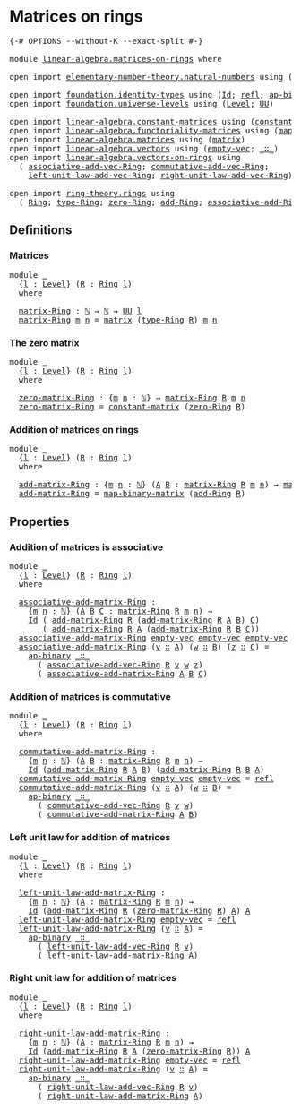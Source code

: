 # Matrices on rings

<pre class="Agda"><a id="30" class="Symbol">{-#</a> <a id="34" class="Keyword">OPTIONS</a> <a id="42" class="Pragma">--without-K</a> <a id="54" class="Pragma">--exact-split</a> <a id="68" class="Symbol">#-}</a>

<a id="73" class="Keyword">module</a> <a id="80" href="linear-algebra.matrices-on-rings.html" class="Module">linear-algebra.matrices-on-rings</a> <a id="113" class="Keyword">where</a>

<a id="120" class="Keyword">open</a> <a id="125" class="Keyword">import</a> <a id="132" href="elementary-number-theory.natural-numbers.html" class="Module">elementary-number-theory.natural-numbers</a> <a id="173" class="Keyword">using</a> <a id="179" class="Symbol">(</a><a id="180" href="elementary-number-theory.natural-numbers.html#1444" class="Datatype">ℕ</a><a id="181" class="Symbol">)</a>

<a id="184" class="Keyword">open</a> <a id="189" class="Keyword">import</a> <a id="196" href="foundation.identity-types.html" class="Module">foundation.identity-types</a> <a id="222" class="Keyword">using</a> <a id="228" class="Symbol">(</a><a id="229" href="foundation-core.identity-types.html#641" class="Datatype">Id</a><a id="231" class="Symbol">;</a> <a id="233" href="foundation-core.identity-types.html#694" class="InductiveConstructor">refl</a><a id="237" class="Symbol">;</a> <a id="239" href="foundation-core.identity-types.html#6352" class="Function">ap-binary</a><a id="248" class="Symbol">)</a>
<a id="250" class="Keyword">open</a> <a id="255" class="Keyword">import</a> <a id="262" href="foundation.universe-levels.html" class="Module">foundation.universe-levels</a> <a id="289" class="Keyword">using</a> <a id="295" class="Symbol">(</a><a id="296" href="Agda.Primitive.html#597" class="Postulate">Level</a><a id="301" class="Symbol">;</a> <a id="303" href="foundation-core.universe-levels.html#222" class="Primitive">UU</a><a id="305" class="Symbol">)</a>

<a id="308" class="Keyword">open</a> <a id="313" class="Keyword">import</a> <a id="320" href="linear-algebra.constant-matrices.html" class="Module">linear-algebra.constant-matrices</a> <a id="353" class="Keyword">using</a> <a id="359" class="Symbol">(</a><a id="360" href="linear-algebra.constant-matrices.html#463" class="Function">constant-matrix</a><a id="375" class="Symbol">)</a>
<a id="377" class="Keyword">open</a> <a id="382" class="Keyword">import</a> <a id="389" href="linear-algebra.functoriality-matrices.html" class="Module">linear-algebra.functoriality-matrices</a> <a id="427" class="Keyword">using</a> <a id="433" class="Symbol">(</a><a id="434" href="linear-algebra.functoriality-matrices.html#778" class="Function">map-binary-matrix</a><a id="451" class="Symbol">)</a>
<a id="453" class="Keyword">open</a> <a id="458" class="Keyword">import</a> <a id="465" href="linear-algebra.matrices.html" class="Module">linear-algebra.matrices</a> <a id="489" class="Keyword">using</a> <a id="495" class="Symbol">(</a><a id="496" href="linear-algebra.matrices.html#839" class="Function">matrix</a><a id="502" class="Symbol">)</a>
<a id="504" class="Keyword">open</a> <a id="509" class="Keyword">import</a> <a id="516" href="linear-algebra.vectors.html" class="Module">linear-algebra.vectors</a> <a id="539" class="Keyword">using</a> <a id="545" class="Symbol">(</a><a id="546" href="linear-algebra.vectors.html#518" class="InductiveConstructor">empty-vec</a><a id="555" class="Symbol">;</a> <a id="557" href="linear-algebra.vectors.html#545" class="InductiveConstructor Operator">_∷_</a><a id="560" class="Symbol">)</a>
<a id="562" class="Keyword">open</a> <a id="567" class="Keyword">import</a> <a id="574" href="linear-algebra.vectors-on-rings.html" class="Module">linear-algebra.vectors-on-rings</a> <a id="606" class="Keyword">using</a>
  <a id="614" class="Symbol">(</a> <a id="616" href="linear-algebra.vectors-on-rings.html#2499" class="Function">associative-add-vec-Ring</a><a id="640" class="Symbol">;</a> <a id="642" href="linear-algebra.vectors-on-rings.html#2882" class="Function">commutative-add-vec-Ring</a><a id="666" class="Symbol">;</a>
    <a id="672" href="linear-algebra.vectors-on-rings.html#1930" class="Function">left-unit-law-add-vec-Ring</a><a id="698" class="Symbol">;</a> <a id="700" href="linear-algebra.vectors-on-rings.html#2212" class="Function">right-unit-law-add-vec-Ring</a><a id="727" class="Symbol">)</a>

<a id="730" class="Keyword">open</a> <a id="735" class="Keyword">import</a> <a id="742" href="ring-theory.rings.html" class="Module">ring-theory.rings</a> <a id="760" class="Keyword">using</a>
  <a id="768" class="Symbol">(</a> <a id="770" href="ring-theory.rings.html#2458" class="Function">Ring</a><a id="774" class="Symbol">;</a> <a id="776" href="ring-theory.rings.html#2715" class="Function">type-Ring</a><a id="785" class="Symbol">;</a> <a id="787" href="ring-theory.rings.html#5094" class="Function">zero-Ring</a><a id="796" class="Symbol">;</a> <a id="798" href="ring-theory.rings.html#3060" class="Function">add-Ring</a><a id="806" class="Symbol">;</a> <a id="808" href="ring-theory.rings.html#3381" class="Function">associative-add-Ring</a><a id="828" class="Symbol">)</a>
</pre>
## Definitions

### Matrices

<pre class="Agda"><a id="873" class="Keyword">module</a> <a id="880" href="linear-algebra.matrices-on-rings.html#880" class="Module">_</a>
  <a id="884" class="Symbol">{</a><a id="885" href="linear-algebra.matrices-on-rings.html#885" class="Bound">l</a> <a id="887" class="Symbol">:</a> <a id="889" href="Agda.Primitive.html#597" class="Postulate">Level</a><a id="894" class="Symbol">}</a> <a id="896" class="Symbol">(</a><a id="897" href="linear-algebra.matrices-on-rings.html#897" class="Bound">R</a> <a id="899" class="Symbol">:</a> <a id="901" href="ring-theory.rings.html#2458" class="Function">Ring</a> <a id="906" href="linear-algebra.matrices-on-rings.html#885" class="Bound">l</a><a id="907" class="Symbol">)</a>
  <a id="911" class="Keyword">where</a>
  
  <a id="922" href="linear-algebra.matrices-on-rings.html#922" class="Function">matrix-Ring</a> <a id="934" class="Symbol">:</a> <a id="936" href="elementary-number-theory.natural-numbers.html#1444" class="Datatype">ℕ</a> <a id="938" class="Symbol">→</a> <a id="940" href="elementary-number-theory.natural-numbers.html#1444" class="Datatype">ℕ</a> <a id="942" class="Symbol">→</a> <a id="944" href="foundation-core.universe-levels.html#222" class="Primitive">UU</a> <a id="947" href="linear-algebra.matrices-on-rings.html#885" class="Bound">l</a>
  <a id="951" href="linear-algebra.matrices-on-rings.html#922" class="Function">matrix-Ring</a> <a id="963" href="linear-algebra.matrices-on-rings.html#963" class="Bound">m</a> <a id="965" href="linear-algebra.matrices-on-rings.html#965" class="Bound">n</a> <a id="967" class="Symbol">=</a> <a id="969" href="linear-algebra.matrices.html#839" class="Function">matrix</a> <a id="976" class="Symbol">(</a><a id="977" href="ring-theory.rings.html#2715" class="Function">type-Ring</a> <a id="987" href="linear-algebra.matrices-on-rings.html#897" class="Bound">R</a><a id="988" class="Symbol">)</a> <a id="990" href="linear-algebra.matrices-on-rings.html#963" class="Bound">m</a> <a id="992" href="linear-algebra.matrices-on-rings.html#965" class="Bound">n</a>
</pre>
### The zero matrix

<pre class="Agda"><a id="1028" class="Keyword">module</a> <a id="1035" href="linear-algebra.matrices-on-rings.html#1035" class="Module">_</a>
  <a id="1039" class="Symbol">{</a><a id="1040" href="linear-algebra.matrices-on-rings.html#1040" class="Bound">l</a> <a id="1042" class="Symbol">:</a> <a id="1044" href="Agda.Primitive.html#597" class="Postulate">Level</a><a id="1049" class="Symbol">}</a> <a id="1051" class="Symbol">(</a><a id="1052" href="linear-algebra.matrices-on-rings.html#1052" class="Bound">R</a> <a id="1054" class="Symbol">:</a> <a id="1056" href="ring-theory.rings.html#2458" class="Function">Ring</a> <a id="1061" href="linear-algebra.matrices-on-rings.html#1040" class="Bound">l</a><a id="1062" class="Symbol">)</a>
  <a id="1066" class="Keyword">where</a>

  <a id="1075" href="linear-algebra.matrices-on-rings.html#1075" class="Function">zero-matrix-Ring</a> <a id="1092" class="Symbol">:</a> <a id="1094" class="Symbol">{</a><a id="1095" href="linear-algebra.matrices-on-rings.html#1095" class="Bound">m</a> <a id="1097" href="linear-algebra.matrices-on-rings.html#1097" class="Bound">n</a> <a id="1099" class="Symbol">:</a> <a id="1101" href="elementary-number-theory.natural-numbers.html#1444" class="Datatype">ℕ</a><a id="1102" class="Symbol">}</a> <a id="1104" class="Symbol">→</a> <a id="1106" href="linear-algebra.matrices-on-rings.html#922" class="Function">matrix-Ring</a> <a id="1118" href="linear-algebra.matrices-on-rings.html#1052" class="Bound">R</a> <a id="1120" href="linear-algebra.matrices-on-rings.html#1095" class="Bound">m</a> <a id="1122" href="linear-algebra.matrices-on-rings.html#1097" class="Bound">n</a>
  <a id="1126" href="linear-algebra.matrices-on-rings.html#1075" class="Function">zero-matrix-Ring</a> <a id="1143" class="Symbol">=</a> <a id="1145" href="linear-algebra.constant-matrices.html#463" class="Function">constant-matrix</a> <a id="1161" class="Symbol">(</a><a id="1162" href="ring-theory.rings.html#5094" class="Function">zero-Ring</a> <a id="1172" href="linear-algebra.matrices-on-rings.html#1052" class="Bound">R</a><a id="1173" class="Symbol">)</a>
</pre>
### Addition of matrices on rings

<pre class="Agda"><a id="1223" class="Keyword">module</a> <a id="1230" href="linear-algebra.matrices-on-rings.html#1230" class="Module">_</a>
  <a id="1234" class="Symbol">{</a><a id="1235" href="linear-algebra.matrices-on-rings.html#1235" class="Bound">l</a> <a id="1237" class="Symbol">:</a> <a id="1239" href="Agda.Primitive.html#597" class="Postulate">Level</a><a id="1244" class="Symbol">}</a> <a id="1246" class="Symbol">(</a><a id="1247" href="linear-algebra.matrices-on-rings.html#1247" class="Bound">R</a> <a id="1249" class="Symbol">:</a> <a id="1251" href="ring-theory.rings.html#2458" class="Function">Ring</a> <a id="1256" href="linear-algebra.matrices-on-rings.html#1235" class="Bound">l</a><a id="1257" class="Symbol">)</a>
  <a id="1261" class="Keyword">where</a>

  <a id="1270" href="linear-algebra.matrices-on-rings.html#1270" class="Function">add-matrix-Ring</a> <a id="1286" class="Symbol">:</a> <a id="1288" class="Symbol">{</a><a id="1289" href="linear-algebra.matrices-on-rings.html#1289" class="Bound">m</a> <a id="1291" href="linear-algebra.matrices-on-rings.html#1291" class="Bound">n</a> <a id="1293" class="Symbol">:</a> <a id="1295" href="elementary-number-theory.natural-numbers.html#1444" class="Datatype">ℕ</a><a id="1296" class="Symbol">}</a> <a id="1298" class="Symbol">(</a><a id="1299" href="linear-algebra.matrices-on-rings.html#1299" class="Bound">A</a> <a id="1301" href="linear-algebra.matrices-on-rings.html#1301" class="Bound">B</a> <a id="1303" class="Symbol">:</a> <a id="1305" href="linear-algebra.matrices-on-rings.html#922" class="Function">matrix-Ring</a> <a id="1317" href="linear-algebra.matrices-on-rings.html#1247" class="Bound">R</a> <a id="1319" href="linear-algebra.matrices-on-rings.html#1289" class="Bound">m</a> <a id="1321" href="linear-algebra.matrices-on-rings.html#1291" class="Bound">n</a><a id="1322" class="Symbol">)</a> <a id="1324" class="Symbol">→</a> <a id="1326" href="linear-algebra.matrices-on-rings.html#922" class="Function">matrix-Ring</a> <a id="1338" href="linear-algebra.matrices-on-rings.html#1247" class="Bound">R</a> <a id="1340" href="linear-algebra.matrices-on-rings.html#1289" class="Bound">m</a> <a id="1342" href="linear-algebra.matrices-on-rings.html#1291" class="Bound">n</a>
  <a id="1346" href="linear-algebra.matrices-on-rings.html#1270" class="Function">add-matrix-Ring</a> <a id="1362" class="Symbol">=</a> <a id="1364" href="linear-algebra.functoriality-matrices.html#778" class="Function">map-binary-matrix</a> <a id="1382" class="Symbol">(</a><a id="1383" href="ring-theory.rings.html#3060" class="Function">add-Ring</a> <a id="1392" href="linear-algebra.matrices-on-rings.html#1247" class="Bound">R</a><a id="1393" class="Symbol">)</a>
</pre>
## Properties

### Addition of matrices is associative

<pre class="Agda"><a id="1464" class="Keyword">module</a> <a id="1471" href="linear-algebra.matrices-on-rings.html#1471" class="Module">_</a>
  <a id="1475" class="Symbol">{</a><a id="1476" href="linear-algebra.matrices-on-rings.html#1476" class="Bound">l</a> <a id="1478" class="Symbol">:</a> <a id="1480" href="Agda.Primitive.html#597" class="Postulate">Level</a><a id="1485" class="Symbol">}</a> <a id="1487" class="Symbol">(</a><a id="1488" href="linear-algebra.matrices-on-rings.html#1488" class="Bound">R</a> <a id="1490" class="Symbol">:</a> <a id="1492" href="ring-theory.rings.html#2458" class="Function">Ring</a> <a id="1497" href="linear-algebra.matrices-on-rings.html#1476" class="Bound">l</a><a id="1498" class="Symbol">)</a>
  <a id="1502" class="Keyword">where</a>

  <a id="1511" href="linear-algebra.matrices-on-rings.html#1511" class="Function">associative-add-matrix-Ring</a> <a id="1539" class="Symbol">:</a>
    <a id="1545" class="Symbol">{</a><a id="1546" href="linear-algebra.matrices-on-rings.html#1546" class="Bound">m</a> <a id="1548" href="linear-algebra.matrices-on-rings.html#1548" class="Bound">n</a> <a id="1550" class="Symbol">:</a> <a id="1552" href="elementary-number-theory.natural-numbers.html#1444" class="Datatype">ℕ</a><a id="1553" class="Symbol">}</a> <a id="1555" class="Symbol">(</a><a id="1556" href="linear-algebra.matrices-on-rings.html#1556" class="Bound">A</a> <a id="1558" href="linear-algebra.matrices-on-rings.html#1558" class="Bound">B</a> <a id="1560" href="linear-algebra.matrices-on-rings.html#1560" class="Bound">C</a> <a id="1562" class="Symbol">:</a> <a id="1564" href="linear-algebra.matrices-on-rings.html#922" class="Function">matrix-Ring</a> <a id="1576" href="linear-algebra.matrices-on-rings.html#1488" class="Bound">R</a> <a id="1578" href="linear-algebra.matrices-on-rings.html#1546" class="Bound">m</a> <a id="1580" href="linear-algebra.matrices-on-rings.html#1548" class="Bound">n</a><a id="1581" class="Symbol">)</a> <a id="1583" class="Symbol">→</a>
    <a id="1589" href="foundation-core.identity-types.html#641" class="Datatype">Id</a> <a id="1592" class="Symbol">(</a> <a id="1594" href="linear-algebra.matrices-on-rings.html#1270" class="Function">add-matrix-Ring</a> <a id="1610" href="linear-algebra.matrices-on-rings.html#1488" class="Bound">R</a> <a id="1612" class="Symbol">(</a><a id="1613" href="linear-algebra.matrices-on-rings.html#1270" class="Function">add-matrix-Ring</a> <a id="1629" href="linear-algebra.matrices-on-rings.html#1488" class="Bound">R</a> <a id="1631" href="linear-algebra.matrices-on-rings.html#1556" class="Bound">A</a> <a id="1633" href="linear-algebra.matrices-on-rings.html#1558" class="Bound">B</a><a id="1634" class="Symbol">)</a> <a id="1636" href="linear-algebra.matrices-on-rings.html#1560" class="Bound">C</a><a id="1637" class="Symbol">)</a>
       <a id="1646" class="Symbol">(</a> <a id="1648" href="linear-algebra.matrices-on-rings.html#1270" class="Function">add-matrix-Ring</a> <a id="1664" href="linear-algebra.matrices-on-rings.html#1488" class="Bound">R</a> <a id="1666" href="linear-algebra.matrices-on-rings.html#1556" class="Bound">A</a> <a id="1668" class="Symbol">(</a><a id="1669" href="linear-algebra.matrices-on-rings.html#1270" class="Function">add-matrix-Ring</a> <a id="1685" href="linear-algebra.matrices-on-rings.html#1488" class="Bound">R</a> <a id="1687" href="linear-algebra.matrices-on-rings.html#1558" class="Bound">B</a> <a id="1689" href="linear-algebra.matrices-on-rings.html#1560" class="Bound">C</a><a id="1690" class="Symbol">))</a>
  <a id="1695" href="linear-algebra.matrices-on-rings.html#1511" class="Function">associative-add-matrix-Ring</a> <a id="1723" href="linear-algebra.vectors.html#518" class="InductiveConstructor">empty-vec</a> <a id="1733" href="linear-algebra.vectors.html#518" class="InductiveConstructor">empty-vec</a> <a id="1743" href="linear-algebra.vectors.html#518" class="InductiveConstructor">empty-vec</a> <a id="1753" class="Symbol">=</a> <a id="1755" href="foundation-core.identity-types.html#694" class="InductiveConstructor">refl</a>
  <a id="1762" href="linear-algebra.matrices-on-rings.html#1511" class="Function">associative-add-matrix-Ring</a> <a id="1790" class="Symbol">(</a><a id="1791" href="linear-algebra.matrices-on-rings.html#1791" class="Bound">v</a> <a id="1793" href="linear-algebra.vectors.html#545" class="InductiveConstructor Operator">∷</a> <a id="1795" href="linear-algebra.matrices-on-rings.html#1795" class="Bound">A</a><a id="1796" class="Symbol">)</a> <a id="1798" class="Symbol">(</a><a id="1799" href="linear-algebra.matrices-on-rings.html#1799" class="Bound">w</a> <a id="1801" href="linear-algebra.vectors.html#545" class="InductiveConstructor Operator">∷</a> <a id="1803" href="linear-algebra.matrices-on-rings.html#1803" class="Bound">B</a><a id="1804" class="Symbol">)</a> <a id="1806" class="Symbol">(</a><a id="1807" href="linear-algebra.matrices-on-rings.html#1807" class="Bound">z</a> <a id="1809" href="linear-algebra.vectors.html#545" class="InductiveConstructor Operator">∷</a> <a id="1811" href="linear-algebra.matrices-on-rings.html#1811" class="Bound">C</a><a id="1812" class="Symbol">)</a> <a id="1814" class="Symbol">=</a>
    <a id="1820" href="foundation-core.identity-types.html#6352" class="Function">ap-binary</a> <a id="1830" href="linear-algebra.vectors.html#545" class="InductiveConstructor Operator">_∷_</a>
      <a id="1840" class="Symbol">(</a> <a id="1842" href="linear-algebra.vectors-on-rings.html#2499" class="Function">associative-add-vec-Ring</a> <a id="1867" href="linear-algebra.matrices-on-rings.html#1488" class="Bound">R</a> <a id="1869" href="linear-algebra.matrices-on-rings.html#1791" class="Bound">v</a> <a id="1871" href="linear-algebra.matrices-on-rings.html#1799" class="Bound">w</a> <a id="1873" href="linear-algebra.matrices-on-rings.html#1807" class="Bound">z</a><a id="1874" class="Symbol">)</a>
      <a id="1882" class="Symbol">(</a> <a id="1884" href="linear-algebra.matrices-on-rings.html#1511" class="Function">associative-add-matrix-Ring</a> <a id="1912" href="linear-algebra.matrices-on-rings.html#1795" class="Bound">A</a> <a id="1914" href="linear-algebra.matrices-on-rings.html#1803" class="Bound">B</a> <a id="1916" href="linear-algebra.matrices-on-rings.html#1811" class="Bound">C</a><a id="1917" class="Symbol">)</a>
</pre>
### Addition of matrices is commutative

<pre class="Agda"><a id="1973" class="Keyword">module</a> <a id="1980" href="linear-algebra.matrices-on-rings.html#1980" class="Module">_</a>
  <a id="1984" class="Symbol">{</a><a id="1985" href="linear-algebra.matrices-on-rings.html#1985" class="Bound">l</a> <a id="1987" class="Symbol">:</a> <a id="1989" href="Agda.Primitive.html#597" class="Postulate">Level</a><a id="1994" class="Symbol">}</a> <a id="1996" class="Symbol">(</a><a id="1997" href="linear-algebra.matrices-on-rings.html#1997" class="Bound">R</a> <a id="1999" class="Symbol">:</a> <a id="2001" href="ring-theory.rings.html#2458" class="Function">Ring</a> <a id="2006" href="linear-algebra.matrices-on-rings.html#1985" class="Bound">l</a><a id="2007" class="Symbol">)</a>
  <a id="2011" class="Keyword">where</a>

  <a id="2020" href="linear-algebra.matrices-on-rings.html#2020" class="Function">commutative-add-matrix-Ring</a> <a id="2048" class="Symbol">:</a>
    <a id="2054" class="Symbol">{</a><a id="2055" href="linear-algebra.matrices-on-rings.html#2055" class="Bound">m</a> <a id="2057" href="linear-algebra.matrices-on-rings.html#2057" class="Bound">n</a> <a id="2059" class="Symbol">:</a> <a id="2061" href="elementary-number-theory.natural-numbers.html#1444" class="Datatype">ℕ</a><a id="2062" class="Symbol">}</a> <a id="2064" class="Symbol">(</a><a id="2065" href="linear-algebra.matrices-on-rings.html#2065" class="Bound">A</a> <a id="2067" href="linear-algebra.matrices-on-rings.html#2067" class="Bound">B</a> <a id="2069" class="Symbol">:</a> <a id="2071" href="linear-algebra.matrices-on-rings.html#922" class="Function">matrix-Ring</a> <a id="2083" href="linear-algebra.matrices-on-rings.html#1997" class="Bound">R</a> <a id="2085" href="linear-algebra.matrices-on-rings.html#2055" class="Bound">m</a> <a id="2087" href="linear-algebra.matrices-on-rings.html#2057" class="Bound">n</a><a id="2088" class="Symbol">)</a> <a id="2090" class="Symbol">→</a>
    <a id="2096" href="foundation-core.identity-types.html#641" class="Datatype">Id</a> <a id="2099" class="Symbol">(</a><a id="2100" href="linear-algebra.matrices-on-rings.html#1270" class="Function">add-matrix-Ring</a> <a id="2116" href="linear-algebra.matrices-on-rings.html#1997" class="Bound">R</a> <a id="2118" href="linear-algebra.matrices-on-rings.html#2065" class="Bound">A</a> <a id="2120" href="linear-algebra.matrices-on-rings.html#2067" class="Bound">B</a><a id="2121" class="Symbol">)</a> <a id="2123" class="Symbol">(</a><a id="2124" href="linear-algebra.matrices-on-rings.html#1270" class="Function">add-matrix-Ring</a> <a id="2140" href="linear-algebra.matrices-on-rings.html#1997" class="Bound">R</a> <a id="2142" href="linear-algebra.matrices-on-rings.html#2067" class="Bound">B</a> <a id="2144" href="linear-algebra.matrices-on-rings.html#2065" class="Bound">A</a><a id="2145" class="Symbol">)</a>
  <a id="2149" href="linear-algebra.matrices-on-rings.html#2020" class="Function">commutative-add-matrix-Ring</a> <a id="2177" href="linear-algebra.vectors.html#518" class="InductiveConstructor">empty-vec</a> <a id="2187" href="linear-algebra.vectors.html#518" class="InductiveConstructor">empty-vec</a> <a id="2197" class="Symbol">=</a> <a id="2199" href="foundation-core.identity-types.html#694" class="InductiveConstructor">refl</a>
  <a id="2206" href="linear-algebra.matrices-on-rings.html#2020" class="Function">commutative-add-matrix-Ring</a> <a id="2234" class="Symbol">(</a><a id="2235" href="linear-algebra.matrices-on-rings.html#2235" class="Bound">v</a> <a id="2237" href="linear-algebra.vectors.html#545" class="InductiveConstructor Operator">∷</a> <a id="2239" href="linear-algebra.matrices-on-rings.html#2239" class="Bound">A</a><a id="2240" class="Symbol">)</a> <a id="2242" class="Symbol">(</a><a id="2243" href="linear-algebra.matrices-on-rings.html#2243" class="Bound">w</a> <a id="2245" href="linear-algebra.vectors.html#545" class="InductiveConstructor Operator">∷</a> <a id="2247" href="linear-algebra.matrices-on-rings.html#2247" class="Bound">B</a><a id="2248" class="Symbol">)</a> <a id="2250" class="Symbol">=</a>
    <a id="2256" href="foundation-core.identity-types.html#6352" class="Function">ap-binary</a> <a id="2266" href="linear-algebra.vectors.html#545" class="InductiveConstructor Operator">_∷_</a>
      <a id="2276" class="Symbol">(</a> <a id="2278" href="linear-algebra.vectors-on-rings.html#2882" class="Function">commutative-add-vec-Ring</a> <a id="2303" href="linear-algebra.matrices-on-rings.html#1997" class="Bound">R</a> <a id="2305" href="linear-algebra.matrices-on-rings.html#2235" class="Bound">v</a> <a id="2307" href="linear-algebra.matrices-on-rings.html#2243" class="Bound">w</a><a id="2308" class="Symbol">)</a>
      <a id="2316" class="Symbol">(</a> <a id="2318" href="linear-algebra.matrices-on-rings.html#2020" class="Function">commutative-add-matrix-Ring</a> <a id="2346" href="linear-algebra.matrices-on-rings.html#2239" class="Bound">A</a> <a id="2348" href="linear-algebra.matrices-on-rings.html#2247" class="Bound">B</a><a id="2349" class="Symbol">)</a>
</pre>
### Left unit law for addition of matrices

<pre class="Agda"><a id="2408" class="Keyword">module</a> <a id="2415" href="linear-algebra.matrices-on-rings.html#2415" class="Module">_</a>
  <a id="2419" class="Symbol">{</a><a id="2420" href="linear-algebra.matrices-on-rings.html#2420" class="Bound">l</a> <a id="2422" class="Symbol">:</a> <a id="2424" href="Agda.Primitive.html#597" class="Postulate">Level</a><a id="2429" class="Symbol">}</a> <a id="2431" class="Symbol">(</a><a id="2432" href="linear-algebra.matrices-on-rings.html#2432" class="Bound">R</a> <a id="2434" class="Symbol">:</a> <a id="2436" href="ring-theory.rings.html#2458" class="Function">Ring</a> <a id="2441" href="linear-algebra.matrices-on-rings.html#2420" class="Bound">l</a><a id="2442" class="Symbol">)</a>
  <a id="2446" class="Keyword">where</a>

  <a id="2455" href="linear-algebra.matrices-on-rings.html#2455" class="Function">left-unit-law-add-matrix-Ring</a> <a id="2485" class="Symbol">:</a>
    <a id="2491" class="Symbol">{</a><a id="2492" href="linear-algebra.matrices-on-rings.html#2492" class="Bound">m</a> <a id="2494" href="linear-algebra.matrices-on-rings.html#2494" class="Bound">n</a> <a id="2496" class="Symbol">:</a> <a id="2498" href="elementary-number-theory.natural-numbers.html#1444" class="Datatype">ℕ</a><a id="2499" class="Symbol">}</a> <a id="2501" class="Symbol">(</a><a id="2502" href="linear-algebra.matrices-on-rings.html#2502" class="Bound">A</a> <a id="2504" class="Symbol">:</a> <a id="2506" href="linear-algebra.matrices-on-rings.html#922" class="Function">matrix-Ring</a> <a id="2518" href="linear-algebra.matrices-on-rings.html#2432" class="Bound">R</a> <a id="2520" href="linear-algebra.matrices-on-rings.html#2492" class="Bound">m</a> <a id="2522" href="linear-algebra.matrices-on-rings.html#2494" class="Bound">n</a><a id="2523" class="Symbol">)</a> <a id="2525" class="Symbol">→</a>
    <a id="2531" href="foundation-core.identity-types.html#641" class="Datatype">Id</a> <a id="2534" class="Symbol">(</a><a id="2535" href="linear-algebra.matrices-on-rings.html#1270" class="Function">add-matrix-Ring</a> <a id="2551" href="linear-algebra.matrices-on-rings.html#2432" class="Bound">R</a> <a id="2553" class="Symbol">(</a><a id="2554" href="linear-algebra.matrices-on-rings.html#1075" class="Function">zero-matrix-Ring</a> <a id="2571" href="linear-algebra.matrices-on-rings.html#2432" class="Bound">R</a><a id="2572" class="Symbol">)</a> <a id="2574" href="linear-algebra.matrices-on-rings.html#2502" class="Bound">A</a><a id="2575" class="Symbol">)</a> <a id="2577" href="linear-algebra.matrices-on-rings.html#2502" class="Bound">A</a>
  <a id="2581" href="linear-algebra.matrices-on-rings.html#2455" class="Function">left-unit-law-add-matrix-Ring</a> <a id="2611" href="linear-algebra.vectors.html#518" class="InductiveConstructor">empty-vec</a> <a id="2621" class="Symbol">=</a> <a id="2623" href="foundation-core.identity-types.html#694" class="InductiveConstructor">refl</a>
  <a id="2630" href="linear-algebra.matrices-on-rings.html#2455" class="Function">left-unit-law-add-matrix-Ring</a> <a id="2660" class="Symbol">(</a><a id="2661" href="linear-algebra.matrices-on-rings.html#2661" class="Bound">v</a> <a id="2663" href="linear-algebra.vectors.html#545" class="InductiveConstructor Operator">∷</a> <a id="2665" href="linear-algebra.matrices-on-rings.html#2665" class="Bound">A</a><a id="2666" class="Symbol">)</a> <a id="2668" class="Symbol">=</a>
    <a id="2674" href="foundation-core.identity-types.html#6352" class="Function">ap-binary</a> <a id="2684" href="linear-algebra.vectors.html#545" class="InductiveConstructor Operator">_∷_</a>
      <a id="2694" class="Symbol">(</a> <a id="2696" href="linear-algebra.vectors-on-rings.html#1930" class="Function">left-unit-law-add-vec-Ring</a> <a id="2723" href="linear-algebra.matrices-on-rings.html#2432" class="Bound">R</a> <a id="2725" href="linear-algebra.matrices-on-rings.html#2661" class="Bound">v</a><a id="2726" class="Symbol">)</a>
      <a id="2734" class="Symbol">(</a> <a id="2736" href="linear-algebra.matrices-on-rings.html#2455" class="Function">left-unit-law-add-matrix-Ring</a> <a id="2766" href="linear-algebra.matrices-on-rings.html#2665" class="Bound">A</a><a id="2767" class="Symbol">)</a>
</pre>
### Right unit law for addition of matrices

<pre class="Agda"><a id="2827" class="Keyword">module</a> <a id="2834" href="linear-algebra.matrices-on-rings.html#2834" class="Module">_</a>
  <a id="2838" class="Symbol">{</a><a id="2839" href="linear-algebra.matrices-on-rings.html#2839" class="Bound">l</a> <a id="2841" class="Symbol">:</a> <a id="2843" href="Agda.Primitive.html#597" class="Postulate">Level</a><a id="2848" class="Symbol">}</a> <a id="2850" class="Symbol">(</a><a id="2851" href="linear-algebra.matrices-on-rings.html#2851" class="Bound">R</a> <a id="2853" class="Symbol">:</a> <a id="2855" href="ring-theory.rings.html#2458" class="Function">Ring</a> <a id="2860" href="linear-algebra.matrices-on-rings.html#2839" class="Bound">l</a><a id="2861" class="Symbol">)</a>
  <a id="2865" class="Keyword">where</a>

  <a id="2874" href="linear-algebra.matrices-on-rings.html#2874" class="Function">right-unit-law-add-matrix-Ring</a> <a id="2905" class="Symbol">:</a>
    <a id="2911" class="Symbol">{</a><a id="2912" href="linear-algebra.matrices-on-rings.html#2912" class="Bound">m</a> <a id="2914" href="linear-algebra.matrices-on-rings.html#2914" class="Bound">n</a> <a id="2916" class="Symbol">:</a> <a id="2918" href="elementary-number-theory.natural-numbers.html#1444" class="Datatype">ℕ</a><a id="2919" class="Symbol">}</a> <a id="2921" class="Symbol">(</a><a id="2922" href="linear-algebra.matrices-on-rings.html#2922" class="Bound">A</a> <a id="2924" class="Symbol">:</a> <a id="2926" href="linear-algebra.matrices-on-rings.html#922" class="Function">matrix-Ring</a> <a id="2938" href="linear-algebra.matrices-on-rings.html#2851" class="Bound">R</a> <a id="2940" href="linear-algebra.matrices-on-rings.html#2912" class="Bound">m</a> <a id="2942" href="linear-algebra.matrices-on-rings.html#2914" class="Bound">n</a><a id="2943" class="Symbol">)</a> <a id="2945" class="Symbol">→</a>
    <a id="2951" href="foundation-core.identity-types.html#641" class="Datatype">Id</a> <a id="2954" class="Symbol">(</a><a id="2955" href="linear-algebra.matrices-on-rings.html#1270" class="Function">add-matrix-Ring</a> <a id="2971" href="linear-algebra.matrices-on-rings.html#2851" class="Bound">R</a> <a id="2973" href="linear-algebra.matrices-on-rings.html#2922" class="Bound">A</a> <a id="2975" class="Symbol">(</a><a id="2976" href="linear-algebra.matrices-on-rings.html#1075" class="Function">zero-matrix-Ring</a> <a id="2993" href="linear-algebra.matrices-on-rings.html#2851" class="Bound">R</a><a id="2994" class="Symbol">))</a> <a id="2997" href="linear-algebra.matrices-on-rings.html#2922" class="Bound">A</a>
  <a id="3001" href="linear-algebra.matrices-on-rings.html#2874" class="Function">right-unit-law-add-matrix-Ring</a> <a id="3032" href="linear-algebra.vectors.html#518" class="InductiveConstructor">empty-vec</a> <a id="3042" class="Symbol">=</a> <a id="3044" href="foundation-core.identity-types.html#694" class="InductiveConstructor">refl</a>
  <a id="3051" href="linear-algebra.matrices-on-rings.html#2874" class="Function">right-unit-law-add-matrix-Ring</a> <a id="3082" class="Symbol">(</a><a id="3083" href="linear-algebra.matrices-on-rings.html#3083" class="Bound">v</a> <a id="3085" href="linear-algebra.vectors.html#545" class="InductiveConstructor Operator">∷</a> <a id="3087" href="linear-algebra.matrices-on-rings.html#3087" class="Bound">A</a><a id="3088" class="Symbol">)</a> <a id="3090" class="Symbol">=</a>
    <a id="3096" href="foundation-core.identity-types.html#6352" class="Function">ap-binary</a> <a id="3106" href="linear-algebra.vectors.html#545" class="InductiveConstructor Operator">_∷_</a>
      <a id="3116" class="Symbol">(</a> <a id="3118" href="linear-algebra.vectors-on-rings.html#2212" class="Function">right-unit-law-add-vec-Ring</a> <a id="3146" href="linear-algebra.matrices-on-rings.html#2851" class="Bound">R</a> <a id="3148" href="linear-algebra.matrices-on-rings.html#3083" class="Bound">v</a><a id="3149" class="Symbol">)</a>
      <a id="3157" class="Symbol">(</a> <a id="3159" href="linear-algebra.matrices-on-rings.html#2874" class="Function">right-unit-law-add-matrix-Ring</a> <a id="3190" href="linear-algebra.matrices-on-rings.html#3087" class="Bound">A</a><a id="3191" class="Symbol">)</a>
</pre>